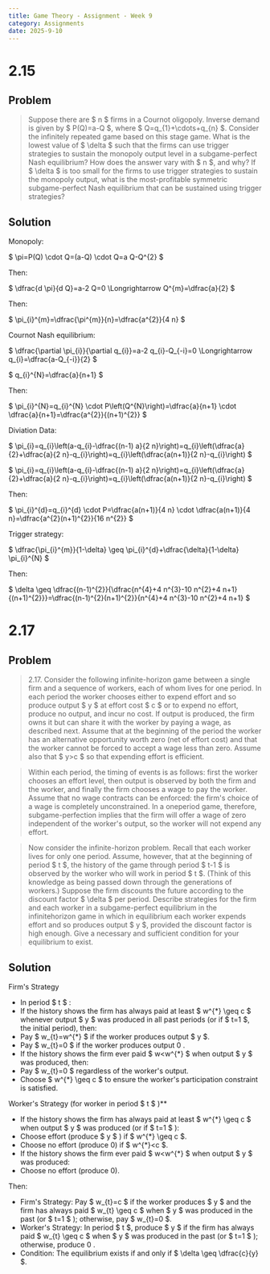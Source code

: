 ```yaml
---
title: Game Theory - Assignment - Week 9
category: Assignments
date: 2025-9-10 
---
```


# 2.15

## Problem

> Suppose there are $ n $ firms in a Cournot oligopoly. Inverse demand is given by $ P(Q)=a-Q $, where $ Q=q_{1}+\cdots+q_{n} $. Consider the infinitely repeated game based on this stage game. What is the lowest value of $ \delta $ such that the firms can use trigger strategies to sustain the monopoly output level in a subgame-perfect Nash equilibrium? How does the answer vary with $ n $, and why? If $ \delta $ is too small for the firms to use trigger strategies to sustain the monopoly output, what is the most-profitable symmetric subgame-perfect Nash equilibrium that can be sustained using trigger strategies?

## Solution 

Monopoly:

$ \pi=P(Q) \cdot Q=(a-Q) \cdot Q=a Q-Q^{2} $

Then:

$ \dfrac{d \pi}{d Q}=a-2 Q=0 \Longrightarrow Q^{m}=\dfrac{a}{2} $

Then:

$ \pi_{i}^{m}=\dfrac{\pi^{m}}{n}=\dfrac{a^{2}}{4 n} $

Cournot Nash equilibrium:

$ \dfrac{\partial \pi_{i}}{\partial q_{i}}=a-2 q_{i}-Q_{-i}=0 \Longrightarrow q_{i}=\dfrac{a-Q_{-i}}{2} $

$ q_{i}^{N}=\dfrac{a}{n+1} $

Then:

$ \pi_{i}^{N}=q_{i}^{N} \cdot P\left(Q^{N}\right)=\dfrac{a}{n+1} \cdot \dfrac{a}{n+1}=\dfrac{a^{2}}{(n+1)^{2}} $

Diviation Data:

$ \pi_{i}=q_{i}\left(a-q_{i}-\dfrac{(n-1) a}{2 n}\right)=q_{i}\left(\dfrac{a}{2}+\dfrac{a}{2 n}-q_{i}\right)=q_{i}\left(\dfrac{a(n+1)}{2 n}-q_{i}\right) $

$ \pi_{i}=q_{i}\left(a-q_{i}-\dfrac{(n-1) a}{2 n}\right)=q_{i}\left(\dfrac{a}{2}+\dfrac{a}{2 n}-q_{i}\right)=q_{i}\left(\dfrac{a(n+1)}{2 n}-q_{i}\right) $

Then:

$ \pi_{i}^{d}=q_{i}^{d} \cdot P=\dfrac{a(n+1)}{4 n} \cdot \dfrac{a(n+1)}{4 n}=\dfrac{a^{2}(n+1)^{2}}{16 n^{2}} $

Trigger strategy:

$ \dfrac{\pi_{i}^{m}}{1-\delta} \geq \pi_{i}^{d}+\dfrac{\delta}{1-\delta} \pi_{i}^{N} $

Then:

$ \delta \geq \dfrac{(n-1)^{2}}{\dfrac{n^{4}+4 n^{3}-10 n^{2}+4 n+1}{(n+1)^{2}}}=\dfrac{(n-1)^{2}(n+1)^{2}}{n^{4}+4 n^{3}-10 n^{2}+4 n+1} $

# 2.17

## Problem

> 2.17. Consider the following infinite-horizon game between a single firm and a sequence of workers, each of whom lives for one period. In each period the worker chooses either to expend effort and so produce output $ y $ at effort cost $ c $ or to expend no effort, produce no output, and incur no cost. If output is produced, the firm owns it but can share it with the worker by paying a wage, as described next. Assume that at the beginning of the period the worker has an alternative opportunity worth zero (net of effort cost) and that the worker cannot be forced to accept a wage less than zero. Assume also that $ y>c $ so that expending effort is efficient.

> Within each period, the timing of events is as follows: first the worker chooses an effort level, then output is observed by both the firm and the worker, and finally the firm chooses a wage to pay the worker. Assume that no wage contracts can be enforced: the firm's choice of a wage is completely unconstrained. In a oneperiod game, therefore, subgame-perfection implies that the firm will offer a wage of zero independent of the worker's output, so the worker will not expend any effort.

> Now consider the infinite-horizon problem. Recall that each worker lives for only one period. Assume, however, that at the beginning of period $ t $, the history of the game through period $ t-1 $ is observed by the worker who will work in period $ t $. (Think of this knowledge as being passed down through the generations of workers.) Suppose the firm discounts the future according to the discount factor $ \delta $ per period. Describe strategies for the firm and each worker in a subgame-perfect equilibrium in the infinitehorizon game in which in equilibrium each worker expends effort and so produces output $ y $, provided the discount factor is high enough. Give a necessary and sufficient condition for your equilibrium to exist.

## Solution 

 Firm's Strategy
- In period $ t $ :
- If the history shows the firm has always paid at least $ w^{*} \geq c $ whenever output $ y $ was produced in all past periods (or if $ t=1 $, the initial period), then:
- Pay $ w_{t}=w^{*} $ if the worker produces output $ y $.
- Pay $ w_{t}=0 $ if the worker produces output 0 .
- If the history shows the firm ever paid $ w<w^{*} $ when output $ y $ was produced, then:
- Pay $ w_{t}=0 $ regardless of the worker's output.
- Choose $ w^{*} \geq c $ to ensure the worker's participation constraint is satisfied.

Worker's Strategy (for worker in period $ t $ )**
- If the history shows the firm has always paid at least $ w^{*} \geq c $ when output $ y $ was produced (or if $ t=1 $ ):
- Choose effort (produce $ y $ ) if $ w^{*} \geq c $.
- Choose no effort (produce 0) if $ w^{*}<c $.
- If the history shows the firm ever paid $ w<w^{*} $ when output $ y $ was produced:
- Choose no effort (produce 0).

Then:

- Firm's Strategy: Pay $ w_{t}=c $ if the worker produces $ y $ and the firm has always paid $ w_{t} \geq c $ when $ y $ was produced in the past (or $ t=1 $ ); otherwise, pay $ w_{t}=0 $.
- Worker's Strategy: In period $ t $, produce $ y $ if the firm has always paid $ w_{t} \geq c $ when $ y $ was produced in the past (or $ t=1 $ ); otherwise, produce 0 .
- Condition: The equilibrium exists if and only if $ \delta \geq \dfrac{c}{y} $.

